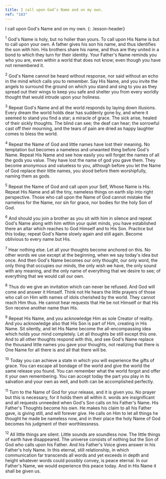 ```yaml
---
title: I call upon God’s Name and on my own.
ref: "183"
---
```


I call upon God's Name and on my own.
{: .lesson-header}

<sup>1</sup> God's Name is holy, but no holier than yours. To call upon
His Name is but to call upon your own. A father gives his son his name,
and thus identifies the son with him. His brothers share his name, and
thus are they united in a bond to which they turn for their identity.
Your Father's Name reminds you who you are, even within a world that
does not know; even though you have not remembered it.

<sup>2</sup> God's Name cannot be heard without response, nor said
without an echo in the mind which calls you to remember. Say His Name,
and you invite the angels to surround the ground on which you stand and
sing to you as they spread out their wings to keep you safe and shelter
you from every worldly thought that would intrude upon your holiness.

<sup>3</sup> Repeat God's Name and all the world responds by laying down
illusions. Every dream the world holds dear has suddenly gone by, and
where it seemed to stand you find a star; a miracle of grace. The sick
arise, healed of their sickly thoughts. The blind can see; the deaf can
hear; the sorrowful cast off their mourning, and the tears of pain are
dried as happy laughter comes to bless the world.

<sup>4</sup> Repeat the Name of God and little names have lost their
meaning. No temptation but becomes a nameless and unwanted thing before
God's Name. Repeat His Name and see how easily you will forget the names
of all the gods you value. They have lost the name of god you gave them.
They become anonymous and valueless to you, although before you let the
Name of God replace their little names, you stood before them
worshipfully, naming them as gods.

<sup>5</sup> Repeat the Name of God and call upon your Self, Whose Name
is His. Repeat His Name and all the tiny, nameless things on earth slip
into right perspective. Those who call upon the Name of God cannot
mistake the nameless for the Name, nor sin for grace, nor bodies for the
holy Son of God.

<sup>6</sup> And should you join a brother as you sit with him in
silence and repeat God's Name along with him within your quiet minds,
you have established there an altar which reaches to God Himself and to
His Son. Practice but this today; repeat God's Name slowly again and
still again. Become oblivious to every name but His.

<sup>7</sup> Hear nothing else. Let all your thoughts become anchored on
this. No other words we use except at the beginning, when we say today's
idea but once. And then God's Name becomes our only thought, our only
word, the only thing that occupies our minds, the only wish we have, the
only sound with any meaning, and the only name of everything that we
desire to see; of everything that we would call our own.

<sup>8</sup> Thus do we give an invitation which can never be refused.
And God will come and answer it Himself. Think not He hears the little
prayers of those who call on Him with names of idols cherished by the
world. They cannot reach Him thus. He cannot hear requests that He be
not Himself or that His Son receive another name than His.

<sup>9</sup> Repeat His Name, and you acknowledge Him as sole Creator of
reality. And you acknowledge also that His Son is part of Him, creating
in His Name. Sit silently, and let His Name become the all-encompassing
idea which holds your mind completely. Let all thoughts be still except
this one. And to all other thoughts respond with this, and see God's
Name replace the thousand little names you gave your thoughts, not
realizing that there is One Name for all there is and all that there
will be.

<sup>10</sup> Today you can achieve a state in which you will experience
the gifts of grace. You can escape all bondage of the world and give the
world the same release you found. You can remember what the world forgot
and offer it your own remembering. You can accept today the part you
play in its salvation and your own as well, and both can be accomplished
perfectly.

<sup>11</sup> Turn to the Name of God for your release, and it is given
you. No prayer but this is necessary, for it holds them all within it.
words are insignificant and all requests unneeded when God's Son calls
on his Father's Name. His Father's Thoughts become his own. He makes his
claim to all his Father gave, is giving still, and will forever give. He
calls on Him to let all things he thought he made be nameless now, and
in their place the holy Name of God becomes his judgment of their
worthlessness.

<sup>12</sup> All little things are silent. Little sounds are soundless
now. The little things of earth have disappeared. The universe consists
of nothing but the Son of God who calls upon his Father. And his
Father's Voice gives answer in his Father's holy Name. In this eternal,
still relationship, in which communication far transcends all words and
yet exceeds in depth and height whatever words could possibly convey, is
peace eternal. In our Father's Name, we would experience this peace
today. And in His Name it shall be given us.

